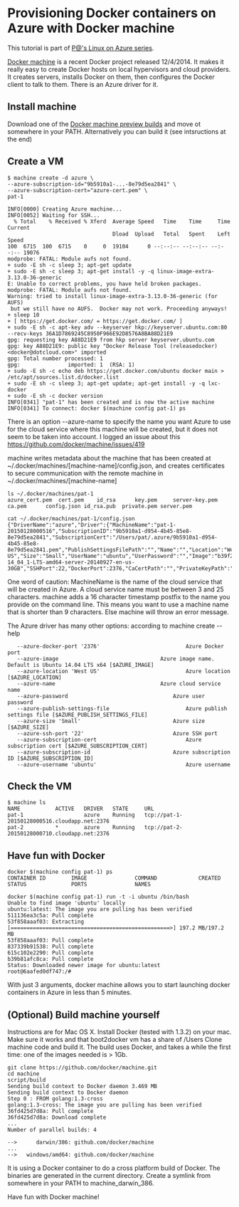 # Provisioning Docker containers on Azure with Docker machine

This tutorial is part of [P@'s Linux on Azure series](/../../).

[Docker machine](https://github.com/docker/machine) is a recent Docker project released 12/4/2014. It  makes it really easy to create Docker hosts on local hypervisors and cloud providers. It creates servers, installs Docker on them, then configures the Docker client to talk to them. There is an Azure driver for it.

## Install machine

Download one of the [Docker machine preview builds](https://github.com/docker/machine/releases) and move ot somewhere in your PATH. Alternatively you can build it (see  intsructions at the end)

## Create a VM

```
$ machine create -d azure \
--azure-subscription-id="9b5910a1-...-8e79d5ea2841" \
--azure-subscription-cert="azure-cert.pem" \
pat-1

INFO[0000] Creating Azure machine...                    
INFO[0052] Waiting for SSH...                           
  % Total    % Received % Xferd  Average Speed   Time    Time     Time  Current
                                 Dload  Upload   Total   Spent    Left  Speed
100  6715  100  6715    0     0  19104      0 --:--:-- --:--:-- --:--:-- 19076
modprobe: FATAL: Module aufs not found.
+ sudo -E sh -c sleep 3; apt-get update
+ sudo -E sh -c sleep 3; apt-get install -y -q linux-image-extra-3.13.0-36-generic
E: Unable to correct problems, you have held broken packages.
modprobe: FATAL: Module aufs not found.
Warning: tried to install linux-image-extra-3.13.0-36-generic (for AUFS)
 but we still have no AUFS.  Docker may not work. Proceeding anyways!
+ sleep 10
+ [ https://get.docker.com/ = https://get.docker.com/ ]
+ sudo -E sh -c apt-key adv --keyserver hkp://keyserver.ubuntu.com:80 --recv-keys 36A1D7869245C8950F966E92D8576A8BA88D21E9
gpg: requesting key A88D21E9 from hkp server keyserver.ubuntu.com
gpg: key A88D21E9: public key "Docker Release Tool (releasedocker) <docker@dotcloud.com>" imported
gpg: Total number processed: 1
gpg:               imported: 1  (RSA: 1)
+ sudo -E sh -c echo deb https://get.docker.com/ubuntu docker main > /etc/apt/sources.list.d/docker.list
+ sudo -E sh -c sleep 3; apt-get update; apt-get install -y -q lxc-docker
+ sudo -E sh -c docker version
INFO[0341] "pat-1" has been created and is now the active machine 
INFO[0341] To connect: docker $(machine config pat-1) ps 
```

There is an option --azure-name to specify the name you want Azure to use for the cloud service where this machine will be created, but it does not seem to be taken into account. I logged an issue about this https://github.com/docker/machine/issues/419

machine writes metadata about the machine that has been created at ~/.docker/machines/[machine-name]/config.json, and creates certificates to secure communication with the remote machine in ~/.docker/machines/[machine-name]

```
ls ~/.docker/machines/pat-1
azure_cert.pem	cert.pem	id_rsa		key.pem		server-key.pem
ca.pem		config.json	id_rsa.pub	private.pem	server.pem

cat ~/.docker/machines/pat-1/config.json 
{"DriverName":"azure","Driver":{"MachineName":"pat-1-20150128000516","SubscriptionID":"9b5910a1-d954-4b45-85e8-8e79d5ea2841","SubscriptionCert":"/Users/pat/.azure/9b5910a1-d954-4b45-85e8-8e79d5ea2841.pem","PublishSettingsFilePath":"","Name":"","Location":"West US","Size":"Small","UserName":"ubuntu","UserPassword":"","Image":"b39f27a8b8c64d52b05eac6a62ebad85__Ubuntu-14_04_1-LTS-amd64-server-20140927-en-us-30GB","SSHPort":22,"DockerPort":2376,"CaCertPath":"","PrivateKeyPath":""},"CaCertPath":"","ServerCertPath":"","ServerKeyPath":"","PrivateKeyPath":"","ClientCertPath":""}
```

One word of caution: MachineName is the name of the cloud service that will be created in Azure. A cloud service name must be between 3 and 25 characters. machine adds a 16 character timestamp postfix to the name you provide on the command line. This means you want to use a machine name that is shorter than 9 characters. Else machine will throw an error message.

The Azure driver has many other options: according to machine create --help
```
   --azure-docker-port '2376'							Azure Docker port
   --azure-image 								Azure image name. Default is Ubuntu 14.04 LTS x64 [$AZURE_IMAGE]
   --azure-location 'West US'							Azure location [$AZURE_LOCATION]
   --azure-name 								Azure cloud service name
   --azure-password 								Azure user password
   --azure-publish-settings-file 						Azure publish settings file [$AZURE_PUBLISH_SETTINGS_FILE]
   --azure-size 'Small'								Azure size [$AZURE_SIZE]
   --azure-ssh-port '22'							Azure SSH port
   --azure-subscription-cert 							Azure subscription cert [$AZURE_SUBSCRIPTION_CERT]
   --azure-subscription-id 							Azure subscription ID [$AZURE_SUBSCRIPTION_ID]
   --azure-username 'ubuntu'							Azure username
```

## Check the VM

```
$ machine ls
NAME           ACTIVE   DRIVER   STATE     URL
pat-1                   azure    Running   tcp://pat-1-20150128000516.cloudapp.net:2376
pat-2          *        azure    Running   tcp://pat-2-20150128000710.cloudapp.net:2376
```

## Have fun with Docker

```
docker $(machine config pat-1) ps
CONTAINER ID        IMAGE               COMMAND             CREATED             STATUS              PORTS               NAMES

docker $(machine config pat-1) run -t -i ubuntu /bin/bash
Unable to find image 'ubuntu' locally
ubuntu:latest: The image you are pulling has been verified
511136ea3c5a: Pull complete 
53f858aaaf03: Extracting [==================================================>] 197.2 MB/197.2 MB
53f858aaaf03: Pull complete 
837339b91538: Pull complete 
615c102e2290: Pull complete 
b39b81afc8ca: Pull complete 
Status: Downloaded newer image for ubuntu:latest
root@6aafed0df747:/# 
```

With just 3 arguments, docker machine allows you to start launching docker containers in Azure in less than 5 minutes.

## (Optional) Build machine yourself

Instructions are for Mac OS X. Install Docker (tested with 1.3.2) on your mac. Make sure it works and that boot2docker vm has a share of /Users
Clone machine code and build it. The build uses Docker, and takes a while the first time: one of the images needed is > 1Gb.

```
git clone https://github.com/docker/machine.git
cd machine
script/build
Sending build context to Docker daemon 3.469 MB
Sending build context to Docker daemon 
Step 0 : FROM golang:1.3-cross
golang:1.3-cross: The image you are pulling has been verified
36fd425d7d8a: Pull complete 
36fd425d7d8a: Download complete 
...
Number of parallel builds: 4

-->      darwin/386: github.com/docker/machine
...
-->   windows/amd64: github.com/docker/machine
```

It is using a Docker container to do a cross platform build of Docker. The binaries are generated in the current directory. Create a symlink from somewhere in your PATH to machine_darwin_386.

Have fun with Docker machine!
